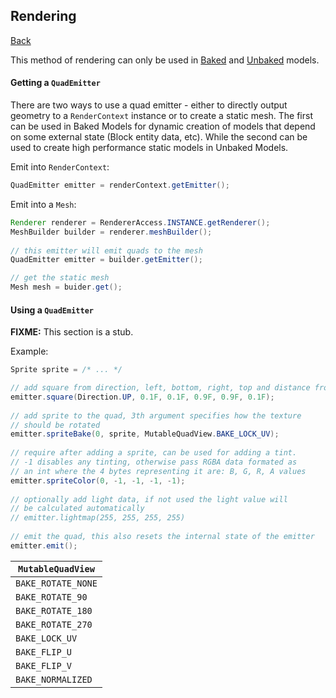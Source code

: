## Rendering
[Back](models.md)

This method of rendering can only be used in [Baked](baked.md) and [Unbaked](unbaked.md) models. 

#### Getting a `QuadEmitter`
There are two ways to use a quad emitter - either to directly output geometry to a `RenderContext` instance or to create a static mesh. The first can be used in Baked Models for dynamic creation of models that depend on some external state (Block entity data, etc). While the second can be used to create high performance static models in Unbaked Models.

Emit into `RenderContext`:
```java
QuadEmitter emitter = renderContext.getEmitter();
```

Emit into a `Mesh`:
```java
Renderer renderer = RendererAccess.INSTANCE.getRenderer();
MeshBuilder builder = renderer.meshBuilder();
		
// this emitter will emit quads to the mesh
QuadEmitter emitter = builder.getEmitter();

// get the static mesh
Mesh mesh = buider.get();
```

#### Using a `QuadEmitter`
**FIXME:** This section is a stub.

Example:
```java
Sprite sprite = /* ... */

// add square from direction, left, bottom, right, top and distance from the block face
emitter.square(Direction.UP, 0.1F, 0.1F, 0.9F, 0.9F, 0.1F);
	
// add sprite to the quad, 3th argument specifies how the texture
// should be rotated
emitter.spriteBake(0, sprite, MutableQuadView.BAKE_LOCK_UV);
	
// require after adding a sprite, can be used for adding a tint. 
// -1 disables any tinting, otherwise pass RGBA data formated as
// an int where the 4 bytes representing it are: B, G, R, A values
emitter.spriteColor(0, -1, -1, -1, -1);
	
// optionally add light data, if not used the light value will 
// be calculated automatically
// emitter.lightmap(255, 255, 255, 255)
	
// emit the quad, this also resets the internal state of the emitter
emitter.emit();
```

| `MutableQuadView` |
| --------------- |
| `BAKE_ROTATE_NONE` |
| `BAKE_ROTATE_90` |
| `BAKE_ROTATE_180` |
| `BAKE_ROTATE_270` |
| `BAKE_LOCK_UV` |
| `BAKE_FLIP_U` |
| `BAKE_FLIP_V` |
| `BAKE_NORMALIZED` |
